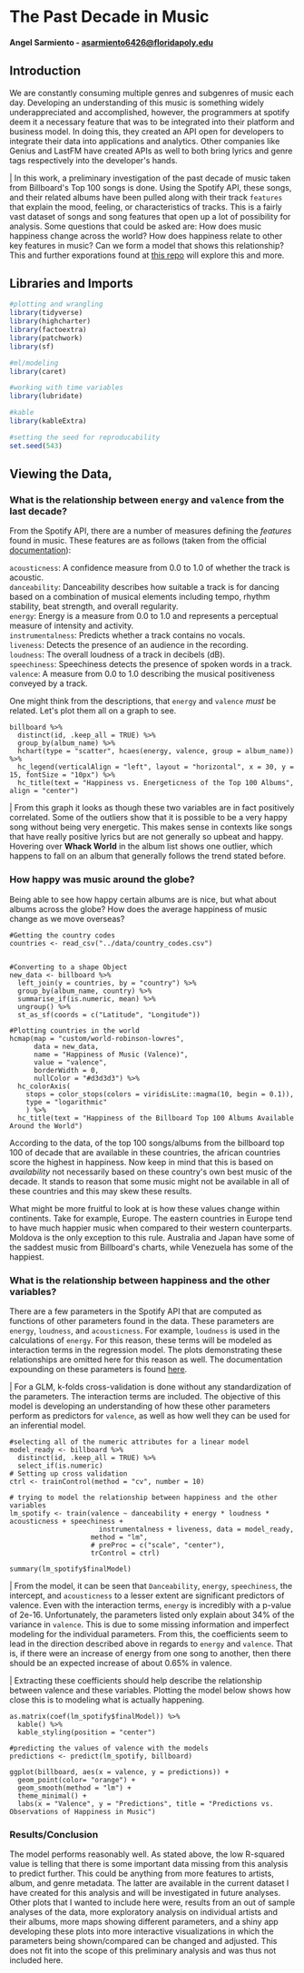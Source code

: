 
# The Past Decade in Music
#### Angel Sarmiento - asarmiento6426@floridapoly.edu





## Introduction

We are constantly consuming multiple genres and subgenres of music each day. Developing an understanding of this music is something widely underappreciated and accomplished, however, the programmers at spotify deem it a necessary feature that was to be integrated into their platform and business model. In doing this, they created an API open for developers to integrate their data into applications and analytics. Other companies like Genius and LastFM have created APIs as well to both bring lyrics and genre tags respectively into the developer's hands. 

|    In this work, a preliminary investigation of the past decade of music taken from Billboard's Top 100 songs is done. Using the Spotify API, these songs, and their related albums have been pulled along with their track `features` that explain the mood, feeling, or characteristics of tracks. This is a fairly vast dataset of songs and song features that open up a lot of possibility for analysis. Some questions that could be asked are: How does music happiness change across the world? How does happiness relate to other key features in music? Can we form a model that shows this relationship? This and further exporations found at [this repo](https://github.com/angel-sarmiento/the_past_decade_in_music) will explore this and more. 


## Libraries and Imports


```r
#plotting and wrangling
library(tidyverse)
library(highcharter)
library(factoextra)
library(patchwork)
library(sf)

#ml/modeling
library(caret)

#working with time variables
library(lubridate)

#kable
library(kableExtra)

#setting the seed for reproducability
set.seed(543)
```




## Viewing the Data, 

### What is the relationship between `energy` and `valence` from the last decade? 

From the Spotify API, there are a number of measures defining the *features* found in music. These features are as follows (taken from the official [documentation](https://developer.spotify.com/documentation/web-api/reference/tracks/get-audio-features/)):

`acousticness`: A confidence measure from 0.0 to 1.0 of whether the track is acoustic.  
`danceability`: Danceability describes how suitable a track is for dancing based on a combination of musical elements including tempo, rhythm stability, beat strength, and overall regularity.  
`energy`:	Energy is a measure from 0.0 to 1.0 and represents a perceptual measure of intensity and activity.  
`instrumentalness`:	Predicts whether a track contains no vocals.  
`liveness`: Detects the presence of an audience in the recording.  
`loudness`: The overall loudness of a track in decibels (dB).  
`speechiness`: Speechiness detects the presence of spoken words in a track.  
`valence`: A measure from 0.0 to 1.0 describing the musical positiveness conveyed by a track.  

One might think from the descriptions, that `energy` and `valence` *must* be related. Let's plot them all on a graph to see. 


```{r Viewing the data}
billboard %>% 
  distinct(id, .keep_all = TRUE) %>% 
  group_by(album_name) %>%
  hchart(type = "scatter", hcaes(energy, valence, group = album_name)) %>% 
  hc_legend(verticalAlign = "left", layout = "horizontal", x = 30, y = 15, fontSize = "10px") %>% 
  hc_title(text = "Happiness vs. Energeticness of the Top 100 Albums", align = "center")
```

|    From this graph it looks as though these two variables are in fact positively correlated. Some of the outliers show that it is possible to be a very happy song without being very energetic. This makes sense in contexts like songs that have really positive lyrics but are not generally so upbeat and happy. Hovering over **Whack World** in the album list shows one outlier, which happens to fall on an album that generally follows the trend stated before. 

### How happy was music around the globe? 

Being able to see how happy certain albums are is nice, but what about albums across the globe? How does the average happiness of music change as we move overseas? 

```{r Spatial Visualization, message=FALSE, warning=FALSE}
#Getting the country codes
countries <- read_csv("../data/country_codes.csv")


#Converting to a shape Object
new_data <- billboard %>% 
  left_join(y = countries, by = "country") %>% 
  group_by(album_name, country) %>% 
  summarise_if(is.numeric, mean) %>% 
  ungroup() %>% 
  st_as_sf(coords = c("Latitude", "Longitude"))

#Plotting countries in the world
hcmap(map = "custom/world-robinson-lowres",
      data = new_data,
      name = "Happiness of Music (Valence)",
      value = "valence",
      borderWidth = 0,
      nullColor = "#d3d3d3") %>%
  hc_colorAxis(
    stops = color_stops(colors = viridisLite::magma(10, begin = 0.1)),
    type = "logarithmic"
    ) %>% 
  hc_title(text = "Happiness of the Billboard Top 100 Albums Available Around the World")
```

According to the data, of the top 100 songs/albums from the billboard top 100 of decade that are available in these countries, the african countries score the highest in happiness. Now keep in mind that this is based on *availability* not necessarily based on these country's own best music of the decade. It stands to reason that some music might not be available in all of these countries and this may skew these results. 

What might be more fruitful to look at is how these values change within continents. Take for example, Europe. The eastern countries in Europe tend to have much happier music when compared to their western counterparts. Moldova is the only exception to this rule. Australia and Japan have some of the saddest music from Billboard's charts, while Venezuela has some of the happiest.

### What is the relationship between happiness and the other variables? 

There are a few parameters in the Spotify API that are computed as functions of other parameters found in the data. These parameters are `energy`, `loudness`, and `acousticness`. For example, `loudness` is used in the calculations of `energy`. For this reason, these terms will be modeled as interaction terms in the regression model. The plots demonstrating these relationships are omitted here for this reason as well. The documentation expounding on these parameters is found [here](https://developer.spotify.com/documentation/web-api/reference/tracks/get-audio-features/).

|    For a GLM, k-folds cross-validation is done without any standardization of the parameters. The interaction terms are included. The objective of this model is developing an understanding of how these other parameters perform as predictors for `valence`, as well as how well they can be used for an inferential model.

```{r GLM}
#selecting all of the numeric attributes for a linear model
model_ready <- billboard %>% 
  distinct(id, .keep_all = TRUE) %>% 
  select_if(is.numeric) 
# Setting up cross validation
ctrl <- trainControl(method = "cv", number = 10)

# trying to model the relationship between happiness and the other variables
lm_spotify <- train(valence ~ danceability + energy * loudness * acousticness + speechiness + 
                      instrumentalness + liveness, data = model_ready,
                    method = "lm",
                    # preProc = c("scale", "center"),
                    trControl = ctrl)
```

```{r}
summary(lm_spotify$finalModel)
```

|    From the model, it can be seen that `Danceability`, `energy`, `speechiness`, the intercept, and `acousticness` to a lesser extent are significant predictors of valence. Even with the interaction terms, `energy` is incredibly with a p-value of 2e-16. Unfortunately, the parameters listed only explain about 34% of the variance in `valence`. This is due to some missing information and imperfect modeling for the individual parameters. From this, the coefficients seem to lead in the direction described above in regards to `energy` and `valence`. That is, if there were an increase of energy from one song to another, then there should be an expected increase of about 0.65% in valence. 

|     Extracting these coefficients should help describe the relationship between valence and these variables. Plotting the model below shows how close this is to modeling what is actually happening.  


```{r Getting GLM coefficients}
as.matrix(coef(lm_spotify$finalModel)) %>% 
  kable() %>%
  kable_styling(position = "center")
```

```{r Predictions and Plotting linear Model, fig.align="center", message = FALSE, warning = FALSE, comment=NA}
#predicting the values of valence with the models
predictions <- predict(lm_spotify, billboard)

ggplot(billboard, aes(x = valence, y = predictions)) +
  geom_point(color= "orange") +
  geom_smooth(method = "lm") +
  theme_minimal() +
  labs(x = "Valence", y = "Predictions", title = "Predictions vs. Observations of Happiness in Music")
```

### Results/Conclusion

The model performs reasonably well. As stated above, the low R-squared value is telling that there is some important data missing from this analysis to predict further. This could be anything from more features to artists, album, and genre metadata. The latter are available in the current dataset I have created for this analysis and will be investigated in future analyses. Other plots that I wanted to include here were, results from an out of sample analyses of the data, more exploratory analysis on individual artists and their albums, more maps showing different parameters, and a shiny app developing these plots into more interactive visualizations in which the parameters being shown/compared can be changed and adjusted. This does not fit into the scope of this preliminary analysis and was thus not included here.

